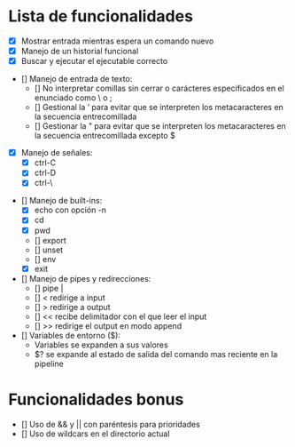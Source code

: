 # Lista de funcionalidades

- [x] Mostrar entrada mientras espera un comando nuevo
- [x] Manejo de un historial funcional
- [x] Buscar y ejecutar el ejecutable correcto
- [] Manejo de entrada de texto:
	- [] No interpretar comillas sin cerrar o carácteres especificados en el enunciado como \ o ;
	- [] Gestional la ’ para evitar que se interpreten los metacaracteres en la secuencia entrecomillada
	- [] Gestionar la " para evitar que se interpreten los metacaracteres en la secuencia entrecomillada excepto $
- [x] Manejo de señales:
	- [x] ctrl-C
	- [x] ctrl-D
	- [x] ctrl-\
- [] Manejo de built-ins:
	- [x] echo con opción -n
	- [x] cd
	- [x] pwd
	- [] export
	- [] unset
	- [] env
	- [x] exit
- [] Manejo de pipes y redirecciones:
	- [] pipe |
	- [] < redirige a input
	- [] > redirige a output
	- [] << recibe delimitador con el que leer el input
	- [] >> redirige el output en modo append
- [] Variables de entorno ($):
	- Variables se expanden a sus valores
	- $? se expande al estado de salida del comando mas reciente en la pipeline

# Funcionalidades bonus

- [] Uso de && y || con paréntesis para prioridades
- [] Uso de wildcars en el directorio actual
